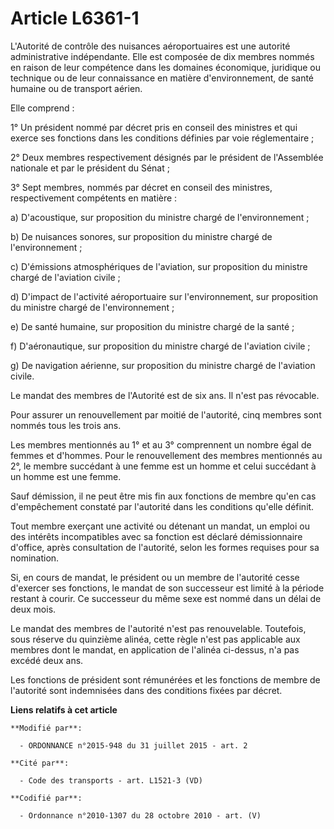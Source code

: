 # Article L6361-1

L'Autorité de contrôle des nuisances aéroportuaires est une autorité administrative indépendante. Elle est composée de dix
membres nommés en raison de leur compétence dans les domaines économique, juridique ou technique ou de leur connaissance en
matière d'environnement, de santé humaine ou de transport aérien.

Elle comprend :

1° Un président nommé par décret pris en conseil des ministres et qui exerce ses fonctions dans les conditions définies par
voie réglementaire ;

2° Deux membres respectivement désignés par le président de l'Assemblée nationale et par le président du Sénat ;

3° Sept membres, nommés par décret en conseil des ministres, respectivement compétents en matière :

a) D'acoustique, sur proposition du ministre chargé de l'environnement ;

b) De nuisances sonores, sur proposition du ministre chargé de l'environnement ;

c) D'émissions atmosphériques de l'aviation, sur proposition du ministre chargé de l'aviation civile ;

d) D'impact de l'activité aéroportuaire sur l'environnement, sur proposition du ministre chargé de l'environnement ;

e) De santé humaine, sur proposition du ministre chargé de la santé ;

f) D'aéronautique, sur proposition du ministre chargé de l'aviation civile ;

g) De navigation aérienne, sur proposition du ministre chargé de l'aviation civile.

Le mandat des membres de l'Autorité est de six ans. Il n'est pas révocable.

Pour assurer un renouvellement par moitié de l'autorité, cinq membres sont nommés tous les trois ans.

Les membres mentionnés au 1° et au 3° comprennent un nombre égal de femmes et d'hommes. Pour le renouvellement des membres
mentionnés au 2°, le membre succédant à une femme est un homme et celui succédant à un homme est une femme.  

Sauf démission, il ne peut être mis fin aux fonctions de membre qu'en cas d'empêchement constaté par l'autorité dans les
conditions qu'elle définit.

Tout membre exerçant une activité ou détenant un mandat, un emploi ou des intérêts incompatibles avec sa fonction est déclaré
démissionnaire d'office, après consultation de l'autorité, selon les formes requises pour sa nomination.

Si, en cours de mandat, le président ou un membre de l'autorité cesse d'exercer ses fonctions, le mandat de son successeur
est limité à la période restant à courir. Ce successeur du même sexe  est nommé dans un délai de deux mois.

Le mandat des membres de l'autorité n'est pas renouvelable. Toutefois, sous réserve du quinzième alinéa, cette règle n'est
pas applicable aux membres dont le mandat, en application de l'alinéa ci-dessus, n'a pas excédé deux ans.

Les fonctions de président sont rémunérées et les fonctions de membre de l'autorité sont indemnisées dans des conditions
fixées par décret.

**Liens relatifs à cet article**

	**Modifié par**:

	  - ORDONNANCE n°2015-948 du 31 juillet 2015 - art. 2

	**Cité par**:

	  - Code des transports - art. L1521-3 (VD)

	**Codifié par**:

	  - Ordonnance n°2010-1307 du 28 octobre 2010 - art. (V)
